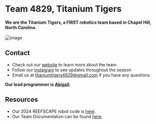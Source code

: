 # Team 4829, Titanium Tigers

**We are the Titanium Tigers, a FIRST robotics team based in Chapel Hill, North Carolina.**
\
\
![image](https://github.com/TitaniumTigers4829/.github/assets/98932677/3c427d7d-e171-43ec-9425-1e27e47e326a)

## Contact

- Check out our [website](https://www.titaniumtigers4829.com/) to learn more about the team
- Follow our [instagram](https://www.instagram.com/titaniumtigers4829/?hl=en) to see updates throughout the season
- Email us at titaniumtigers4829@gmail.com if you have any questions

**Our lead programmer is [Abigail](https://github.com/Abigail-27).**

## Resources

- Our 2024 REEFSCAPE robot code is [here](https://github.com/TitaniumTigers4829/mako-robot-code-2025).
- Our Team Documentation can be found [here](https://github.com/TitaniumTigers4829/4829-docs).
